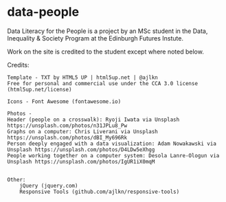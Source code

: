 # data-people

Data Literacy for the People is a project by an MSc student in the Data, Inequality & Society Program at the Edinburgh
Futures Instute. 



Work on the site is credited to the student except where noted below.

Credits: 

	Template - TXT by HTML5 UP | html5up.net | @ajlkn
	Free for personal and commercial use under the CCA 3.0 license (html5up.net/license)

	Icons - Font Awesome (fontawesome.io)
	
	Photos -
	Header (people on a crosswalk): Ryoji Iwata via Unsplash https://unsplash.com/photos/n31JPLu8_Pw
	Graphs on a computer: Chris Liverani via Unsplash https://unsplash.com/photos/dBI_My696Rk
	Person deeply engaged with a data visualization: Adam Nowakawski via Unsplash https://unsplash.com/photos/D4LDw5eXhgg
	People working together on a computer system: Desola Lanre-Ologun via Unsplash https://unsplash.com/photos/IgUR1iX0mqM


	Other:
		jQuery (jquery.com)
		Responsive Tools (github.com/ajlkn/responsive-tools)
